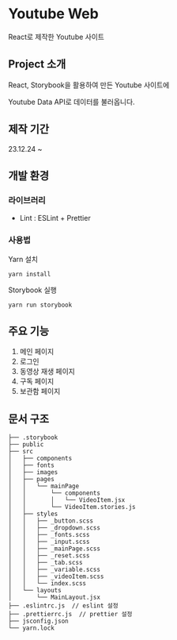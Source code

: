 # Youtube Web
React로 제작한 Youtube 사이트



## Project 소개
React, Storybook을 활용하여 만든 Youtube 사이트에

Youtube Data API로 데이터를 불러옵니다.



## 제작 기간
23.12.24 ~



## 개발 환경
### 라이브러리
- Lint : ESLint + Prettier



### 사용법
Yarn 설치
``` 
yarn install
```

Storybook 실행
```
yarn run storybook
```



## 주요 기능
1. 메인 페이지
2. 로그인
3. 동영상 재생 페이지
4. 구독 페이지
5. 보관함 페이지



## 문서 구조
```
├── .storybook
├── public
├── src
│   ├── components
│   ├── fonts
│   ├── images
│   ├── pages
│   │   └── mainPage
│   │       └── components
│   │       │   └── VideoItem.jsx
│   │       └── VideoItem.stories.js
│   ├── styles
│   │   ├── _button.scss
│   │   ├── _dropdown.scss
│   │   ├── _fonts.scss
│   │   ├── _input.scss
│   │   ├── _mainPage.scss
│   │   ├── _reset.scss
│   │   ├── _tab.scss
│   │   ├── _variable.scss
│   │   ├── _videoItem.scss
│   │   └── index.scss
│   └── layouts
│       └── MainLayout.jsx
├── .eslintrc.js  // eslint 설정
├── .prettierrc.js  // prettier 설정
├── jsconfig.json
└── yarn.lock
```
